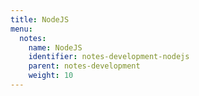 ```yaml
---
title: NodeJS
menu:
  notes:
    name: NodeJS
    identifier: notes-development-nodejs
    parent: notes-development
    weight: 10
---
```

